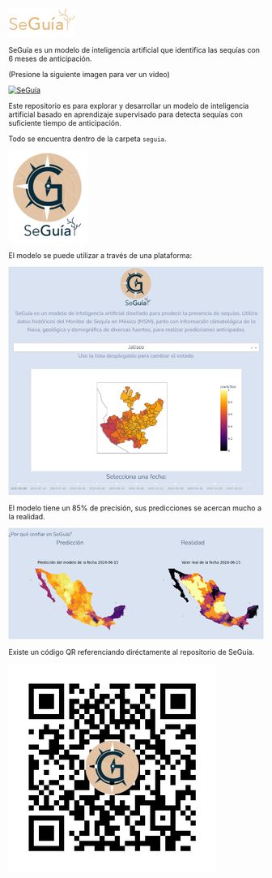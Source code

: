 
![](./seguia/references/branding/Recurso%201-.png)

SeGuía es un modelo de inteligencia artificial que identifica las sequías con 6 meses de anticipación.


(Presione la siguiente imagen para ver un video)

[![SeGuía](https://i.ytimg.com/vi/LUWLFiAVjXg/sddefault.jpg?sqp=-oaymwEmCIAFEOAD8quKqQMa8AEB-AH-CYAC0AWKAgwIABABGGUgYChSMA8=&rs=AOn4CLBOnF0La-c9cEbnMTAWPJJ8LxyGYg&quot)](https://www.youtube.com/watch?v=LUWLFiAVjXg "SeGuía Video")


Este repositorio es para explorar y desarrollar un modelo de inteligencia artificial
basado en aprendizaje supervisado para detecta sequías con suficiente tiempo de anticipación.

Todo se encuentra dentro de la carpeta `seguia`.

![](./seguia/references/branding/Logo%20seguia.png)

El modelo se puede utilizar a través de una plataforma:

![](./seguia/references/screenshots/demo1.PNG)

El modelo tiene un 85% de precisión, sus predicciones se acercan mucho a la realidad.

![](./seguia/references/screenshots/demo2_confianza.PNG)

Existe un código QR referenciando diréctamente al repositorio de SeGuía.

![](./seguia/references/repo_info/seguiaqr_code.png)
